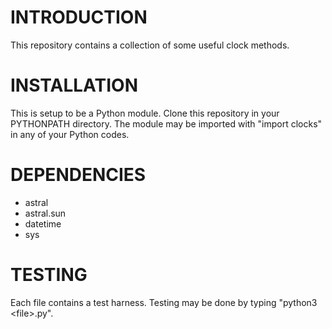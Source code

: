 # INTRODUCTION #
This repository contains a collection of some useful clock methods.

# INSTALLATION #
This is setup to be a Python module.  Clone this repository in your PYTHONPATH directory.  The module may be imported with "import clocks" in any of your Python codes.

# DEPENDENCIES #
* astral
* astral.sun
* datetime
* sys

# TESTING #
Each file contains a test harness.  Testing may be done by typing "python3 \<file\>.py".
